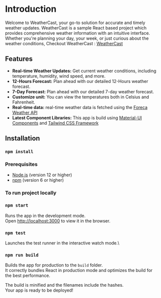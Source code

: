 # Introduction

Welcome to WeatherCast, your go-to solution for accurate and timely weather updates.
WeatherCast is a sample React based project which provides comprehensive weather information with an intuitive interface.
Whether you're planning your day, your week, or just curious about the weather conditions,
Checkout WeatherCast : [WeatherCast](https://rapidapi.com/foreca-ltd-foreca-ltd-default/api/foreca-weather)

## Features
- **Real-time Weather Updates:** Get current weather conditions, including temperature, humidity, wind speed, and more.
- **12-Hours Forecast:** Plan ahead with our detailed 12-Hours weather forecast.
- **7-Day Forecast:** Plan ahead with our detailed 7-day weather forecast.
- **Customize unit:** You can view the temperatures both in Celsius and Fahrenheit.
- **Real-time data:** real-time weather data is fetched using the [Foreca Weather API](https://rapidapi.com/foreca-ltd-foreca-ltd-default/api/foreca-weather)
- **Latest Component Libraries:** This app is build using [Material-UI Components](https://mui.com/material-ui/all-components) and [Tailwind CSS Framework](https://tailwindcss.com/)


## Installation
### `npm install`


### Prerequisites
- [Node.js](https://nodejs.org/) (version 12 or higher)
- [npm](https://www.npmjs.com/) (version 6 or higher)

### To run project locally

### `npm start`

Runs the app in the development mode.\
Open [http://localhost:3000](http://localhost:3000) to view it in the browser.


### `npm test`

Launches the test runner in the interactive watch mode.\

### `npm run build`

Builds the app for production to the `build` folder.\
It correctly bundles React in production mode and optimizes the build for the best performance.

The build is minified and the filenames include the hashes.\
Your app is ready to be deployed!


